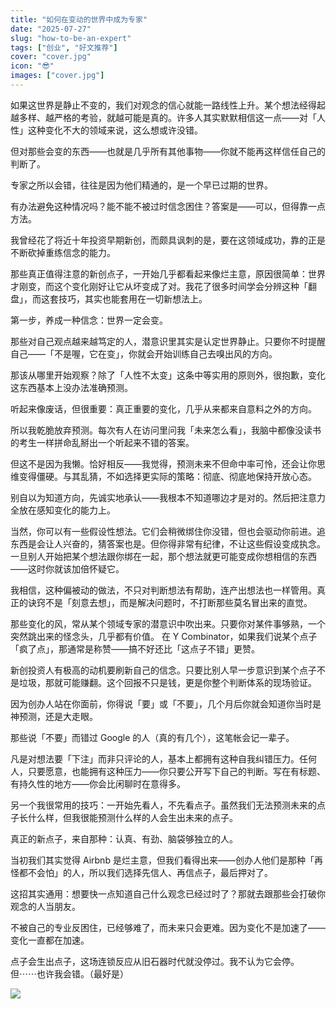 ```yaml
---
title: "如何在变动的世界中成为专家"
date: "2025-07-27"
slug: "how-to-be-an-expert"
tags: ["创业", "好文推荐"]
cover: "cover.jpg"
icon: "😎"
images: ["cover.jpg"]
---
```

如果这世界是静止不变的，我们对观念的信心就能一路线性上升。某个想法经得起越多样、越严格的考验，就越可能是真的。许多人其实默默相信这一点——对「人性」这种变化不大的领域来说，这么想或许没错。



但对那些会变的东西——也就是几乎所有其他事物——你就不能再这样信任自己的判断了。



专家之所以会错，往往是因为他们精通的，是一个早已过期的世界。



有办法避免这种情况吗？能不能不被过时信念困住？答案是——可以，但得靠一点方法。



我曾经花了将近十年投资早期新创，而颇具讽刺的是，要在这领域成功，靠的正是不断砍掉重练信念的能力。



那些真正值得注意的新创点子，一开始几乎都看起来像烂主意，原因很简单：世界才刚变，而这个变化刚好让它从坏变成了对。我花了很多时间学会分辨这种「翻盘」，而这套技巧，其实也能套用在一切新想法上。



第一步，养成一种信念：世界一定会变。



那些对自己观点越来越笃定的人，潜意识里其实是认定世界静止。只要你不时提醒自己——「不是喔，它在变」，你就会开始训练自己去嗅出风的方向。



那该从哪里开始观察？除了「人性不太变」这条中等实用的原则外，很抱歉，变化这东西基本上没办法准确预测。



听起来像废话，但很重要：真正重要的变化，几乎从来都来自意料之外的方向。



所以我乾脆放弃预测。每次有人在访问里问我「未来怎么看」，我脑中都像没读书的考生一样拼命乱掰出一个听起来不错的答案。



但这不是因为我懒。恰好相反——我觉得，预测未来不但命中率可怜，还会让你思维变得僵硬。与其乱猜，不如选择更实际的策略：彻底、彻底地保持开放心态。



别自以为知道方向，先诚实地承认——我根本不知道哪边才是对的。然后把注意力全放在感知变化的能力上。



当然，你可以有一些假设性想法。它们会稍微绑住你没错，但也会驱动你前进。追东西是会让人兴奋的，猜答案也是。但你得非常有纪律，不让这些假设变成执念。
一旦别人开始把某个想法跟你绑在一起，那个想法就更可能变成你想相信的东西——这时你就该加倍怀疑它。



我相信，这种偏被动的做法，不只对判断想法有帮助，连产出想法也一样管用。真正的诀窍不是「刻意去想」，而是解决问题时，不打断那些莫名冒出来的直觉。



那些变化的风，常从某个领域专家的潜意识中吹出来。只要你对某件事够熟，一个突然跳出来的怪念头，几乎都有价值。
在 Y Combinator，如果我们说某个点子「疯了点」，那通常是称赞——搞不好还比「这点子不错」更赞。



新创投资人有极高的动机要刷新自己的信念。只要比别人早一步意识到某个点子不是垃圾，那就可能赚翻。这个回报不只是钱，更是你整个判断体系的现场验证。



因为创办人站在你面前，你得说「要」或「不要」，几个月后你就会知道你当时是神预测，还是大走眼。



那些说「不要」而错过 Google 的人（真的有几个），这笔帐会记一辈子。



凡是对想法要「下注」而非只评论的人，基本上都拥有这种自我纠错压力。任何人，只要愿意，也能拥有这种压力——你只要公开写下自己的判断。写在有标题、有持久性的地方——你会比闲聊时在意得多。



另一个我很常用的技巧：一开始先看人，不先看点子。虽然我们无法预测未来的点子长什么样，但我很能预测什么样的人会生出未来的点子。



真正的新点子，来自那种：认真、有劲、脑袋够独立的人。



当初我们其实觉得 Airbnb 是烂主意，但我们看得出来——创办人他们是那种「再怪都不会怕」的人，所以我们选择先信人、再信点子，最后押对了。



这招其实通用：想要快一点知道自己什么观念已经过时了？那就去跟那些会打破你观念的人当朋友。



不被自己的专业反困住，已经够难了，而未来只会更难。因为变化不是加速了——变化一直都在加速。



点子会生出点子，这场连锁反应从旧石器时代就没停过。我不认为它会停。
但⋯⋯也许我会错。（最好是）




![](https://prod-files-secure.s3.us-west-2.amazonaws.com/112d0858-5090-4d34-a606-b75eb8d65fd2/46476355-9cf3-4e99-9b7a-3531bc426380/1000202064.png?X-Amz-Algorithm=AWS4-HMAC-SHA256&X-Amz-Content-Sha256=UNSIGNED-PAYLOAD&X-Amz-Credential=ASIAZI2LB466WMFMO3HF%2F20251003%2Fus-west-2%2Fs3%2Faws4_request&X-Amz-Date=20251003T083827Z&X-Amz-Expires=3600&X-Amz-Security-Token=IQoJb3JpZ2luX2VjEKX%2F%2F%2F%2F%2F%2F%2F%2F%2F%2FwEaCXVzLXdlc3QtMiJGMEQCIDoSZ6zV9jfeMyqNTeMwkldBg1d7P2TZfgbs%2FyERgNVXAiAigjphsdarLAZBLwUaAk2JtqU7dLCkvIWvlx3AMlbzYir%2FAwg%2BEAAaDDYzNzQyMzE4MzgwNSIMa6BA2dobNoqffqYGKtwDMXa9p9iVNh9NEHfv9nhaNJ4KW7Uc3bcZt7kNowx7XiuyVXM2wVDRT82avQEdYaFY%2Bo38vZjR7quBnoorgpCUsorhD%2BlRtoErLMB7luOniFtqvNDLZpB0yd%2FIu25%2Bkel3g%2Fpt%2FE6cN%2BVLd7fY43qsgORlagZve5KZARojQq1bB4dc5epL5WcT69qn%2Bx05uii1cXU7NIujSVo9k632jg11wmcVCucaI9%2BNpYU8KDUZkcGChHHsnfPEZ7iRvnvEBxYffPHLmUvX5DSctkBOvcneB3c14skJwalmEgCCaLtzTz0XtIuaPnlwoi8o3VUkzuiNELR97w1UHKhej%2BZjLh7M8U%2F4GR9UELl6AxN4S96p2LSlcoofe9k2yPzLk%2BWnOTHAAW%2FWHJls1akhmJE4qogi838RZZ27Thh8uuayf2rgtuLAWvtwEmDLzsctMOO%2B5xeIbVQosClenA5SWoprkbR6SC32BKGNrQtgvsLvWWgSFEZvdNAZIXP6vRdz91hlRq3ioaXLtpCWLTV7z0PYTzDCXfdv0bCOXHhwq%2FnBRFxHLwDcDYPcPZa8G8yNJQie7fPVGHx7oMJ4tK88zNIW%2BJXuurEVaVBgssDaB4E9YEb6g2mK9tbo0v32cH8AeOcwia39xgY6pgF%2BnaDNtIXpwAKwGr3vtaS%2BWxwXmU0O7ecVxLG%2B%2BuY%2FA7msqFHRlHBbHrj0hRoOgYggzSCWEDq6r7wwFhqIOeils2PndAdbr%2BWeHj4Fp82W0oZd6UaxAWW3kF0k7aBrh2V4gEaRJ2Q%2Fh8z8TOUZZwAXtQR9444OHwnFTUzC7btPw4NF1Um7Msf2AH9N92MwETt5QyPiHEsRZXspZ0TT7zklbL1qif3k&X-Amz-Signature=916f09394cd8c3998744b6a9fe4f5a76a708d07af3528f912db36da500881540&X-Amz-SignedHeaders=host&x-amz-checksum-mode=ENABLED&x-id=GetObject)

